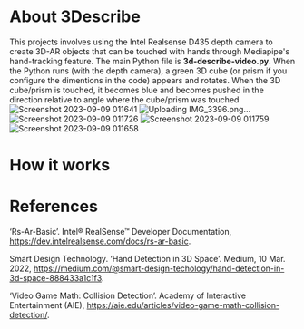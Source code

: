 # About 3Describe
This projects involves using the Intel Realsense D435 depth camera to create 3D-AR objects that can be touched with hands through Mediapipe's hand-tracking feature. The main Python file is **3d-describe-video.py**. When the Python runs (with the depth camera), a green 3D cube (or prism if you configure the dimentions in the code) appears and rotates. When the 3D cube/prism is touched, it becomes blue and becomes pushed in the direction relative to angle where the cube/prism was touched
![Screenshot 2023-09-09 011641](https://github.com/comrademan/3Describe/assets/85780191/f5e00067-0fce-43f8-9eff-86bd3ea5b07b)
![Uploading IMG_3396.png…]()![Screenshot 2023-09-09 011726](https://github.com/comrademan/3Describe/assets/85780191/43d55950-21c0-40f4-b48c-5e2d7b3b3ea9)
![Screenshot 2023-09-09 011759](https://github.com/comrademan/3Describe/assets/85780191/099122d4-46fb-42b6-9142-35e82e9eaf7a)
![Screenshot 2023-09-09 011658](https://github.com/comrademan/3Describe/assets/85780191/deff0af9-b401-4650-b65e-0f1ff256fafe)

# How it works






# References
‘Rs-Ar-Basic’. Intel® RealSense™ Developer Documentation, https://dev.intelrealsense.com/docs/rs-ar-basic. 

Smart Design Technology. ‘Hand Detection in 3D Space’. Medium, 10 Mar. 2022, https://medium.com/@smart-design-techology/hand-detection-in-3d-space-888433a1c1f3.

‘Video Game Math: Collision Detection’. Academy of Interactive Entertainment (AIE), https://aie.edu/articles/video-game-math-collision-detection/.
